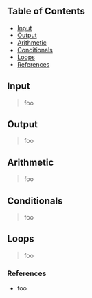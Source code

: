 ## Table of Contents
* [Input](#input)
* [Output](#output)
* [Arithmetic](#arithmetic)
* [Conditionals](#conditionals)
* [Loops](#loops)
* [References](#references)

## Input
> foo

## Output
> foo

## Arithmetic
> foo

## Conditionals 
> foo

## Loops
> foo

### References
* foo
